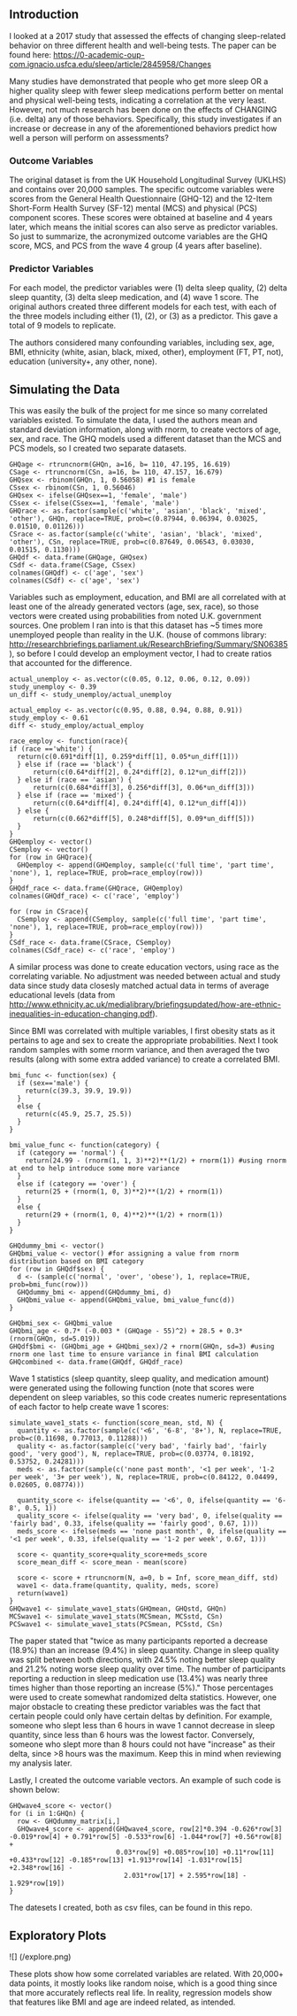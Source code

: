 ## Introduction
I looked at a 2017 study that assessed the effects of changing sleep-related behavior on three different health and well-being tests. The paper can be found here: https://0-academic-oup-com.ignacio.usfca.edu/sleep/article/2845958/Changes

Many studies have demonstrated that people who get more sleep OR a higher quality sleep with fewer sleep medications perform better on mental and physical well-being tests, indicating a correlation at the very least. However, not much research has been done on the effects of CHANGING (i.e. delta) any of those behaviors. Specifically, this study investigates if an increase or decrease in any of the aforementioned behaviors predict how well a person will perform on assessments?

### Outcome Variables
The original dataset is from the UK Household Longitudinal Survey (UKLHS) and contains over 20,000 samples. The specific outcome variables were scores from the General Health Questionnaire (GHQ-12) and the 12-Item Short-Form Health Survey (SF-12) mental (MCS) and physical (PCS) component scores. These scores were obtained at baseline and 4 years later, which means the initial scores can also serve as predictor variables. So just to summarize, the acronymized outcome variables are the GHQ score, MCS, and PCS from the wave 4 group (4 years after baseline).

### Predictor Variables
For each model, the predictor variables were (1) delta sleep quality, (2) delta sleep quantity, (3) delta sleep medication, and (4) wave 1 score. The original authors created three different models for each test, with each of the three models including either (1), (2), or (3) as a predictor. This gave a total of 9 models to replicate. 

The authors considered many confounding variables, including sex, age, BMI, ethnicity (white, asian, black, mixed, other), employment (FT, PT, not), education (university+, any other, none). 

## Simulating the Data
This was easily the bulk of the project for me since so many correlated variables existed. To simulate the data, I used the authors mean and standard deviation information, along with rnorm, to create vectors of age, sex, and race. The GHQ models used a different dataset than the MCS and PCS models, so I created two separate datasets.

    GHQage <- rtruncnorm(GHQn, a=16, b= 110, 47.195, 16.619)
    CSage <- rtruncnorm(CSn, a=16, b= 110, 47.157, 16.679)
    GHQsex <- rbinom(GHQn, 1, 0.56058) #1 is female
    CSsex <- rbinom(CSn, 1, 0.56046)
    GHQsex <- ifelse(GHQsex==1, 'female', 'male')
    CSsex <- ifelse(CSsex==1, 'female', 'male')
    GHQrace <- as.factor(sample(c('white', 'asian', 'black', 'mixed', 'other'), GHQn, replace=TRUE, prob=c(0.87944, 0.06394, 0.03025, 0.01510, 0.01126)))
    CSrace <- as.factor(sample(c('white', 'asian', 'black', 'mixed', 'other'), CSn, replace=TRUE, prob=c(0.87649, 0.06543, 0.03030, 0.01515, 0.1130)))
    GHQdf <- data.frame(GHQage, GHQsex)
    CSdf <- data.frame(CSage, CSsex)
    colnames(GHQdf) <- c('age', 'sex')
    colnames(CSdf) <- c('age', 'sex')
    
Variables such as employment, education, and BMI are all correlated with at least one of the already generated vectors (age, sex, race), so those vectors were created using probabilities from noted U.K. government sources. One problem I ran into is that this dataset has ~5 times more unemployed people than reality in the U.K. (house of commons library: http://researchbriefings.parliament.uk/ResearchBriefing/Summary/SN06385), so before I could develop an employment vector, I had to create ratios that accounted for the difference. 

    actual_unemploy <- as.vector(c(0.05, 0.12, 0.06, 0.12, 0.09))
    study_unemploy <- 0.39
    un_diff <- study_unemploy/actual_unemploy

    actual_employ <- as.vector(c(0.95, 0.88, 0.94, 0.88, 0.91))
    study_employ <- 0.61
    diff <- study_employ/actual_employ
    
    race_employ <- function(race){
    if (race =='white') {
      return(c(0.691*diff[1], 0.259*diff[1], 0.05*un_diff[1]))
      } else if (race == 'black') {
          return(c(0.64*diff[2], 0.24*diff[2], 0.12*un_diff[2]))
      } else if (race == 'asian') {
          return(c(0.684*diff[3], 0.256*diff[3], 0.06*un_diff[3]))
      } else if (race == 'mixed') {
          return(c(0.64*diff[4], 0.24*diff[4], 0.12*un_diff[4]))
      } else {
          return(c(0.662*diff[5], 0.248*diff[5], 0.09*un_diff[5]))
      }
    }
    GHQemploy <- vector()
    CSemploy <- vector()
    for (row in GHQrace){
      GHQemploy <- append(GHQemploy, sample(c('full time', 'part time', 'none'), 1, replace=TRUE, prob=race_employ(row)))
    }
    GHQdf_race <- data.frame(GHQrace, GHQemploy)
    colnames(GHQdf_race) <- c('race', 'employ')

    for (row in CSrace){
      CSemploy <- append(CSemploy, sample(c('full time', 'part time', 'none'), 1, replace=TRUE, prob=race_employ(row)))
    }
    CSdf_race <- data.frame(CSrace, CSemploy)
    colnames(CSdf_race) <- c('race', 'employ')

A similar process was done to create education vectors, using race as the correlating variable. No adjustment was needed between actual and study data since study data closesly matched actual data in terms of average educational levels (data from http://www.ethnicity.ac.uk/medialibrary/briefingsupdated/how-are-ethnic-inequalities-in-education-changing.pdf).

Since BMI was correlated with multiple variables, I first obesity stats as it pertains to age and sex to create the appropriate probabilities. Next I took random samples with some rnorm variance, and then averaged the two results (along with some extra added variance) to create a correlated BMI.

    bmi_func <- function(sex) {
      if (sex=='male') {
        return(c(39.3, 39.9, 19.9))
      }
      else {
        return(c(45.9, 25.7, 25.5))
      }
    }

    bmi_value_func <- function(category) {
      if (category == 'normal') {
        return(24.99 - (rnorm(1, 1, 3)**2)**(1/2) + rnorm(1)) #using rnorm at end to help introduce some more variance
      }  
      else if (category == 'over') {
        return(25 + (rnorm(1, 0, 3)**2)**(1/2) + rnorm(1))
      }
      else {
        return(29 + (rnorm(1, 0, 4)**2)**(1/2) + rnorm(1)) 
      }
    }

    GHQdummy_bmi <- vector()
    GHQbmi_value <- vector() #for assigning a value from rnorm distribution based on BMI category
    for (row in GHQdf$sex) {
      d <- (sample(c('normal', 'over', 'obese'), 1, replace=TRUE, prob=bmi_func(row)))
      GHQdummy_bmi <- append(GHQdummy_bmi, d)
      GHQbmi_value <- append(GHQbmi_value, bmi_value_func(d))
    }

    GHQbmi_sex <- GHQbmi_value
    GHQbmi_age <- 0.7* (-0.003 * (GHQage - 55)^2) + 28.5 + 0.3* (rnorm(GHQn, sd=5.019))
    GHQdf$bmi <- (GHQbmi_age + GHQbmi_sex)/2 + rnorm(GHQn, sd=3) #using rnorm one last time to ensure variance in final BMI calculation
    GHQcombined <- data.frame(GHQdf, GHQdf_race)
    
Wave 1 statistics (sleep quantity, sleep quality, and medication amount) were generated using the following function (note that scores were dependent on sleep variables, so this code creates numeric representations of each factor to help create wave 1 scores:    

    simulate_wave1_stats <- function(score_mean, std, N) {
      quantity <- as.factor(sample(c('<6', '6-8', '8+'), N, replace=TRUE, prob=c(0.11698, 0.77013, 0.11288)))
      quality <- as.factor(sample(c('very bad', 'fairly bad', 'fairly good', 'very good'), N, replace=TRUE, prob=c(0.03774, 0.18192, 0.53752, 0.24281)))
      meds <- as.factor(sample(c('none past month', '<1 per week', '1-2 per week', '3+ per week'), N, replace=TRUE, prob=c(0.84122, 0.04499, 0.02605, 0.08774)))

      quantity_score <- ifelse(quantity == '<6', 0, ifelse(quantity == '6-8', 0.5, 1))
      quality_score <- ifelse(quality == 'very bad', 0, ifelse(quality == 'fairly bad', 0.33, ifelse(quality == 'fairly good', 0.67, 1)))
      meds_score <- ifelse(meds == 'none past month', 0, ifelse(quality == '<1 per week', 0.33, ifelse(quality == '1-2 per week', 0.67, 1)))

      score <- quantity_score+quality_score+meds_score
      score_mean_diff <- score_mean - mean(score)

      score <- score + rtruncnorm(N, a=0, b = Inf, score_mean_diff, std)
      wave1 <- data.frame(quantity, quality, meds, score)
      return(wave1)
    }
    GHQwave1 <- simulate_wave1_stats(GHQmean, GHQstd, GHQn)
    MCSwave1 <- simulate_wave1_stats(MCSmean, MCSstd, CSn)
    PCSwave1 <- simulate_wave1_stats(PCSmean, PCSstd, CSn)
    
The paper stated that "twice as many participants reported a decrease (18.9%) than an increase (9.4%) in sleep quantity. Change in sleep quality was split between both directions, with 24.5% noting better sleep quality and 21.2% noting worse sleep quality over time. The number of participants reporting a reduction in sleep medication use (13.4%) was nearly three times higher than those reporting an increase (5%)." Those percentages were used to create somewhat randomized delta statistics. However, one major obstacle to creating these predictor variables was the fact that certain people could only have certain deltas by definition. For example, someone who slept less than 6 hours in wave 1 cannot decrease in sleep quantity, since less than 6 hours was the lowest factor. Conversely, someone who slept more than 8 hours could not have "increase" as their delta, since >8 hours was the maximum. Keep this in mind when reviewing my analysis later. 

Lastly, I created the outcome variable vectors. An example of such code is shown below:

    GHQwave4_score <- vector()
    for (i in 1:GHQn) {
      row <- GHQdummy_matrix[i,]
      GHQwave4_score <- append(GHQwave4_score, row[2]*0.394 -0.626*row[3] -0.019*row[4] + 0.791*row[5] -0.533*row[6] -1.044*row[7] +0.56*row[8] + 
                               0.03*row[9] +0.085*row[10] +0.11*row[11] +0.433*row[12] -0.185*row[13] +1.913*row[14] -1.031*row[15] +2.348*row[16] - 
                                 2.031*row[17] + 2.595*row[18] - 1.929*row[19]) 
    }
    
The datesets I created, both as csv files, can be found in this repo.

## Exploratory Plots

![] (/explore.png)

These plots show how some correlated variables are related. With 20,000+ data points, it mostly looks like random noise, which is a good thing since that more accurately reflects real life. In reality, regression models show that features like BMI and age are indeed related, as intended.
